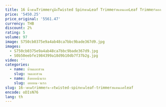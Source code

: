 ```yaml
---
title: 16 นิ้วชามTrimmerคู่มือTwisted SpinชามLeaf TrimmerสแตนเลสLeaf Trimmerดอกไม้ชามตัดเครื่อง
price: '5450.25'
price_original: '5561.47'
currency: THB
discount: 2%
rating: 5
volume: 97
image: S750cb0375e9a4ab48ca7bbc9bade367d9.jpg
images:
  - S750cb0375e9a4ab48ca7bbc9bade367d9.jpg
  - S0b50eebfe1984399a18d9b10db7f37b2g.jpg
video: ''
categories:
  - name: บ้านและสวน
    slug: านและสวน
  - name: สิ่งทอหน้าแรก
    slug: งทอหน-าแรก
slug: 16-วชามtrimmerค-อtwisted-spinชามleaf-trimmerสแตนเลสleaf
encode: oDIsN76
lang: th
---
```

  